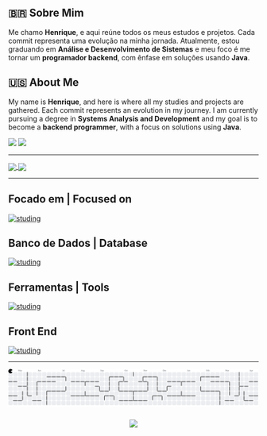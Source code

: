 ## 🇧🇷 Sobre Mim

Me chamo **Henrique**, e aqui reúne todos os meus estudos e projetos. Cada commit representa uma evolução na minha jornada. Atualmente, estou graduando em **Análise e Desenvolvimento de Sistemas** e meu foco é me tornar um **programador backend**, com ênfase em soluções usando **Java**.

## 🇺🇸 About Me

My name is **Henrique**, and here is where all my studies and projects are gathered. Each commit represents an evolution in my journey. I am currently pursuing a degree in **Systems Analysis and Development** and my goal is to become a **backend programmer**, with a focus on solutions using **Java**.

<div> 

  <a href = "mailto:polizerrickk@gmail.com"><img src="https://img.shields.io/badge/-Gmail-%23333?style=for-the-badge&logo=gmail&logoColor=white" target="_blank"></a>
  <a href="https://www.linkedin.com/in/hfpolizer/" target="_blank"><img src="https://img.shields.io/badge/-LinkedIn-%230077B5?style=for-the-badge&logo=linkedin&logoColor=white" target="_blank"></a> 

</div>

---

<a href="https://github.com/anuraghazra/github-readme-stats">

  <img height=150 align="center" src="https://github-readme-stats.vercel.app/api?username=rickkruiv&theme=tokyonight" />

</a>

<a href="https://github.com/anuraghazra/convoychat">

  <img height=150 align="center" src="https://github-readme-stats.vercel.app/api/top-langs?username=rickkruiv&layout=compact&langs_count=8&card_width=320&theme=tokyonight" />

</a>

---

## Focado em | Focused on

[![studing](https://skillicons.dev/icons?i=java,spring)](https://skillicons.dev)

## Banco de Dados | Database

[![studing](https://skillicons.dev/icons?i=mysql,postgres)](https://skillicons.dev)

## Ferramentas | Tools

[![studing](https://skillicons.dev/icons?i=vscode,postman,github,git)](https://skillicons.dev)

## Front End

[![studing](https://skillicons.dev/icons?i=html,css,js,react,bootstrap)](https://skillicons.dev)

---
<picture>
  <source media="(prefers-color-scheme: dark)" srcset="https://raw.githubusercontent.com/rickkruiv/rickkruiv/output/pacman-contribution-graph-dark.svg">
  <source media="(prefers-color-scheme: light)" srcset="https://raw.githubusercontent.com/rickkruiv/rickkruiv/output/pacman-contribution-graph.svg">
  <img alt="pacman contribution graph" src="https://raw.githubusercontent.com/rickkruiv/rickkruiv/output/pacman-contribution-graph.svg">
</picture>

###

<div align="center">
  <img src="https://profile-counter.glitch.me/rickkruiv/count.svg?"  />
</div>

###

